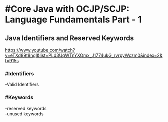 <h1>#Core Java with OCJP/SCJP: Language Fundamentals Part - 1 </h1>

<h2>Java Identifiers and Reserved Keywords</h2>

<a>https://www.youtube.com/watch?v=eTXd89t8ngI&list=PLd3UqWTnYXOmx_J1774ukG_rvrpyWczm0&index=2&t=915s</a>

<h3>#Identifiers</h3>
<p>
  -Valid Identifiers  <br>
</p>

<h3>#Keywords</h3>
<p>
  -reserved keywords  <br>
  -unused keywords    <br>
</p>
